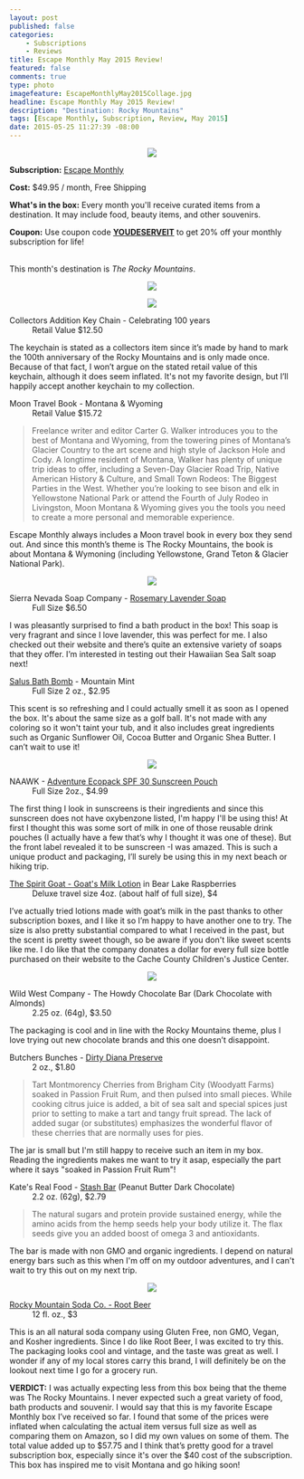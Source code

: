 ```yaml
---
layout: post
published: false
categories: 
    - Subscriptions
    - Reviews
title: Escape Monthly May 2015 Review!
featured: false
comments: true
type: photo
imagefeature: EscapeMonthlyMay2015Collage.jpg
headline: Escape Monthly May 2015 Review!
description: "Destination: Rocky Mountains"
tags: [Escape Monthly, Subscription, Review, May 2015]
date: 2015-05-25 11:27:39 -08:00
---
```


<center><img src='/images/EscapeMonthlyMay2015Box.jpg'></center>
<p><b>Subscription:</b> <a href="http://escapemonthly.com/">Escape Monthly</a></p>
<p><b>Cost:</b> $49.95 / month, Free Shipping</p>
<p><b>What's in the box:</b> Every month you'll receive curated items from a destination. It may include food, beauty items, and other souvenirs.</p>
<p><b>Coupon:</b> Use coupon code <a href="http://escapemonthly.com/"><b>YOUDESERVEIT</b></a> to get 20% off your monthly subscription for life!</p>
<br>

<DT>This month's destination is <i>The Rocky Mountains</i>.</DT>
<p><center><img src='/images/EscapeMonthlyMay2015Items.jpg'></center></p>

<center><img src='/images/EscapeMonthlyMay2015Book.jpg'></center>
<DL>
<DT>Collectors Addition Key Chain - Celebrating 100 years</DT>
<DD>Retail Value $12.50</DD>
<p>The keychain is stated as a collectors item since it’s made by hand to mark the 100th anniversary of the Rocky Mountains and is only made once. Because of that fact, I won’t argue on the stated retail value of this keychain, although it does seem inflated. It's not my favorite design, but I’ll happily accept another keychain to my collection.</p>
</DL>
<DL>
<DT>Moon Travel Book - Montana & Wyoming</DT>
<DD>Retail Value $15.72</DD>
<blockquote>Freelance writer and editor Carter G. Walker introduces you to the best of Montana and Wyoming, from the towering pines of Montana’s Glacier Country to the art scene and high style of Jackson Hole and Cody. A longtime resident of Montana, Walker has plenty of unique trip ideas to offer, including a Seven-Day Glacier Road Trip, Native American History & Culture, and Small Town Rodeos: The Biggest Parties in the West. Whether you’re looking to see bison and elk in Yellowstone National Park or attend the Fourth of July Rodeo in Livingston, Moon Montana & Wyoming gives you the tools you need to create a more personal and memorable experience.</blockquote>
<p>Escape Monthly always includes a Moon travel book in every box they send out. And since this month’s theme is The Rocky Mountains, the book is about Montana & Wymoning (including Yellowstone, Grand Teton & Glacier National Park).</p>
</DL>
<center><img src='/images/EscapeMonthlyMay2015Bath.jpg'></center>
<DL>
<DT>Sierra Nevada Soap Company - <a href="http://www.nevadasoap.com/index.php/our-store/product/14-rosemary-lavender">Rosemary Lavender Soap</a></DT>
<DD>Full Size $6.50</DD>
<p>I was pleasantly surprised to find a bath product in the box! This soap is very fragrant and since I love lavender, this was perfect for me. I also checked out their website and there’s quite an extensive variety of soaps that they offer. I’m interested in testing out their Hawaiian Sea Salt soap next!</p>
</DL>
<DL>
<DT><a href="http://www.shopsalus.com/Bath-Bombs-s/27.htm">Salus Bath Bomb</a> - Mountain Mint</DT>
<DD>Full Size 2 oz., $2.95</DD>
<p>This scent is so refreshing and I could actually smell it as soon as I opened the box. It's about the same size as a golf ball. It's not made with any coloring so it won't taint your tub, and it also includes great ingredients such as Organic Sunflower Oil, Cocoa Butter and Organic Shea Butter. I can’t wait to use it!</p>
</DL>
<center><img src='/images/EscapeMonthlyMay2015Skincare.jpg'></center>
<DL>
<DT>NAAWK - <a href="http://www.naawk.com/sunscreen/adventure-eco-pack-spf-30.html">Adventure Ecopack SPF 30 Sunscreen Pouch</a></DT>
<DD>Full Size 2oz., $4.99</DD>
<p>The first thing I look in sunscreens is their ingredients and since this sunscreen does not have oxybenzone listed, I'm happy I'll be using this! At first I thought this was some sort of milk in one of those reusable drink pouches (I actually have a few that’s why I thought it was one of these). But the front label revealed it to be sunscreen -I was amazed. This is such a unique product and packaging, I’ll surely be using this in my next beach or hiking trip.</p>
</DL>
<DL>
<DT><a href="http://www.spiritgoat.com/proddetail.php?prod=aa-2cml">The Spirit Goat - Goat's Milk Lotion</a> in Bear Lake Raspberries</DT>
<DD>Deluxe travel size 4oz. (about half of full size), $4</DD>
<p>I’ve actually tried lotions made with goat’s milk in the past thanks to other subscription boxes, and I like it so I’m happy to have another one to try. The size is also pretty substantial compared to what I received in the past, but the scent is pretty sweet though, so be aware if you don't like sweet scents like me. I do like that the company donates a dollar for every full size bottle purchased on their website to the Cache County Children's Justice Center. </p>
</DL>
<center><img src='/images/EscapeMonthlyMay2015Food.jpg'></center>
<DL>
<DT>Wild West Company - The Howdy Chocolate Bar (Dark Chocolate with Almonds)</DT>
<DD>2.25 oz. (64g), $3.50</DD>
<p>The packaging is cool and in line with the Rocky Mountains theme, plus I love trying out new chocolate brands and this one doesn’t disappoint.
<DL>
<DT>Butchers Bunches - <a href="http://butchersbunches.com/shop/dirty-diana">Dirty Diana Preserve</a></DT>
<DD>2 oz., $1.80</DD>
<blockquote>Tart Montmorency Cherries from Brigham City (Woodyatt Farms) soaked in Passion Fruit Rum, and then pulsed into small pieces. While cooking citrus juice is added, a bit of sea salt and special spices just prior to setting to make a tart and tangy fruit spread. The lack of added sugar (or substitutes) emphasizes the wonderful flavor of these cherries that are normally uses for pies.</blockquote>
<p>The jar is small but I'm still happy to receive such an item in my box. Reading the ingredients makes me want to try it asap, especially the part where it says "soaked in Passion Fruit Rum"!</p>
<DL>
<DT>Kate's Real Food - <a href="http://store.katesrealfood.com/kates-stash-bar/">Stash Bar</a> (Peanut Butter Dark Chocolate)</DT>
<DD>2.2 oz. (62g), $2.79</DD>
<blockquote>The natural sugars and protein provide sustained energy, while the amino acids from the hemp seeds help your body utilize it. The flax seeds give you an added boost of omega 3 and antioxidants.</blockquote>
<p>The bar is made with non GMO and organic ingredients. I depend on natural energy bars such as this when I'm off on my outdoor adventures, and I can't wait to try this out on my next trip.</p>
<center><img src='/images/EscapeMonthlyMay2015Beer.jpg'></center>
<DL>
<DT><a href="http://www.rockymountainsoda.com/flavors/">Rocky Mountain Soda Co. - Root Beer</a></DT>
<DD>12 fl. oz., $3</DD>
<p>This is an all natural soda company using Gluten Free, non GMO, Vegan, and Kosher ingredients. Since I do like Root Beer, I was excited to try this. The packaging looks cool and vintage, and the taste was great as well. I wonder if any of my local stores carry this brand, I will definitely be on the lookout next time I go for a grocery run.</p> 

<p><b>VERDICT:</b> I was actually expecting less from this box being that the theme was The Rocky Mountains. I never expected such a great variety of food, bath products and souvenir. I would say that this is my favorite Escape Monthly box I’ve received so far. I found that some of the prices were inflated when calculating the actual item versus full size as well as comparing them on Amazon, so I did my own values on some of them. The total value added up to $57.75 and I think that’s pretty good for a travel subscription box, especially since it's over the $40 cost of the subscription. This box has inspired me to visit Montana and go hiking soon!</p>
